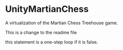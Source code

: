 UnityMartianChess
=================

A virtualization of the Martian Chess Treehouse game.

This is a change to the readme file

this statement is a one-step loop if it is false.